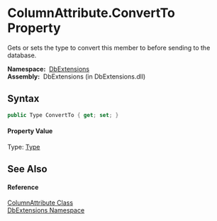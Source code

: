 ColumnAttribute.ConvertTo Property
==================================
  Gets or sets the type to convert this member to before sending to the database.

  **Namespace:**  [DbExtensions][1]  
  **Assembly:**  DbExtensions (in DbExtensions.dll)

Syntax
------

```csharp
public Type ConvertTo { get; set; }
```

#### Property Value
Type: [Type][2]

See Also
--------

#### Reference
[ColumnAttribute Class][3]  
[DbExtensions Namespace][1]  

[1]: ../README.md
[2]: http://msdn.microsoft.com/en-us/library/42892f65
[3]: README.md